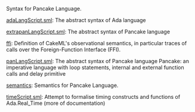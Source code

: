 Syntax for Pancake Language.

[adaLangScript.sml](adaLangScript.sml):
The abstract syntax of Ada language

[extrapanLangScript.sml](extrapanLangScript.sml):
The abstract syntax of Pancake language

[ffi](ffi):
Definition of CakeML's observational semantics, in particular traces of calls
over the Foreign-Function Interface (FFI).

[panLangScript.sml](panLangScript.sml):
The abstract syntax of Pancake language
Pancake: an imperative language with loop statements,
internal and external function calls and delay primitive

[semantics](semantics):
Semantics for Pancake Language.

[timeScript.sml](timeScript.sml):
Attempt to formalise timing constructs and functions of Ada.Real_Time
(more of documentation)
